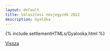 ```yaml
---
layout: default
title: Választási névjegyzék 2022
description: Gyalóka
---
```


{% include settlementHTMLs/Gyalooka.html %}

[Vissza](./)